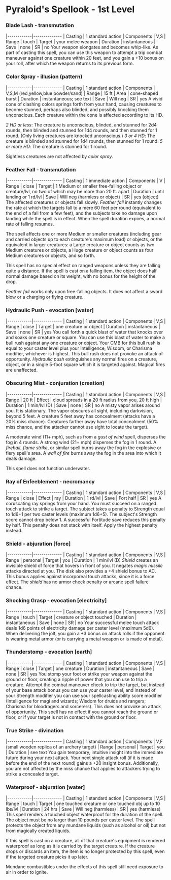 # Pyraloid's Spellook - 1st Level

### Blade Lash - transmutation
|------------|--------------
| Casting    | 1 standard action
| Components | V,S
| Range      | touch
| Target     | your melee weapon
| Duration   | instantaneous
| Save       | none
| SR         | no
Your weapon elongates and becomes whip-like. As part of casting this spell, you can use this weapon to attempt a trip combat maneuver against one creature within 20 feet, and you gain a +10 bonus on your roll, after which the weapon returns to its previous form.

### Color Spray - illusion (pattern)
|------------|--------------
| Casting    | 1 standard action
| Components | V,S,M (red,yellow,blue powder/sand)
| Range      | 15 ft
| Area       | cone-shaped burst
| Duration   | instantaneous; see text
| Save       | Will neg
| SR         | yes
A vivid cone of clashing colors springs forth from your hand, causing creatures to become stunned, perhaps also blinded, and possibly knocking them unconscious. Each creature within the cone is affected according to its HD.

*2 HD or less*: The creature is unconscious, blinded, and stunned for 2d4 rounds, then blinded and stunned for 1d4 rounds, and then stunned for 1 round. (Only living creatures are knocked unconscious.)
*3 or 4 HD*: The creature is blinded and stunned for 1d4 rounds, then stunned for 1 round.
*5 or more HD*: The creature is stunned for 1 round.

Sightless creatures are not affected by *color spray*.

### Feather Fall - transmutation
|------------|--------------
| Casting    | 1 immediate action
| Components | V
| Range      | close
| Target     | 1 Medium or smaller free-falling object or creature/lvl, no two of which may be more than 20 ft. apart
| Duration   | until landing or 1 rd/lvl
| Save       | Will neg (harmless or object)
| SR         | yes (object)
The affected creatures or objects fall slowly. *Feather fall* instantly changes the rate at which the targets fall to a mere 60 feet per round (equivalent to the end of a fall from a few feet), and the subjects take no damage upon landing while the spell is in effect. When the spell duration expires, a normal rate of falling resumes.

The spell affects one or more Medium or smaller creatures (including gear and carried objects up to each creature's maximum load) or objects, or the equivalent in larger creatures: a Large creature or object counts as two Medium creatures or objects, a Huge creature or object counts as four Medium creatures or objects, and so forth.

This spell has no special effect on ranged weapons unless they are falling quite a distance. If the spell is cast on a falling item, the object does half normal damage based on its weight, with no bonus for the height of the drop.

*Feather fall* works only upon free-falling objects. It does not affect a sword blow or a charging or flying creature.

### Hydraulic Push - evocation [water]
|------------|--------------
| Casting    | 1 standard action
| Components | V,S
| Range      | close
| Target     | one creature or object
| Duration   | instantaneous
| Save       | none
| SR         | yes
You call forth a quick blast of water that knocks over and soaks one creature or square. You can use this blast of water to make a bull rush against any one creature or object. Your CMB for this bull rush is equal to your caster level plus your Intelligence, Wisdom, or Charisma modifier, whichever is highest. This bull rush does not provoke an attack of opportunity. *Hydraulic push* extinguishes any normal fires on a creature, object, or in a single 5-foot square which it is targeted against. Magical fires are unaffected.

### Obscuring Mist - conjuration (creation)
|------------|--------------
| Casting    | 1 standard action
| Components | V,S
| Range      | 20 ft
| Effect     | cloud spreads in a 20 ft radius from you, 20 ft high
| Duration   | 1 min/lvl (D)
| Save       | none
| SR         | no
A misty vapor arises around you. It is stationary. The vapor obscures all sight, including darkvision, beyond 5 feet. A creature 5 feet away has concealment (attacks have a 20% miss chance). Creatures farther away have total concealment (50% miss chance, and the attacker cannot use sight to locate the target).

A moderate wind (11+ mph), such as from a *gust of wind* spell, disperses the fog in 4 rounds. A strong wind (21+ mph) disperses the fog in 1 round. A *fireball*, *flame strike*, or similar spell burns away the fog in the explosive or fiery spell's area. A *wall of fire* burns away the fog in the area into which it deals damage.

This spell does not function underwater.

### Ray of Enfeeblement - necromancy
|------------|--------------
| Casting    | 1 standard action
| Components | V,S
| Range      | close
| Effect     | ray
| Duration   | 1 rd/lvl
| Save       | Fort half
| SR         | yes
A coruscating ray springs from your hand. You must succeed on a ranged touch attack to strike a target. The subject takes a penalty to Strength equal to 1d6+1 per two caster levels (maximum 1d6+5). The subject's Strength score cannot drop below 1. A successful Fortitude save reduces this penalty by half. This penalty does not stack with itself. Apply the highest penalty instead.

### Shield - abjuration [force]
|------------|--------------
| Casting    | 1 standard action
| Components | V,S
| Range      | personal
| Target     | you
| Duration   | 1 min/lvl (D)
*Shield* creates an invisible shield of force that hovers in front of you. It negates *magic missile* attacks directed at you. The disk also provides a +4 shield bonus to AC. This bonus applies against incorporeal touch attacks, since it is a force effect. The *shield* has no armor check penalty or arcane spell failure chance.

### Shocking Grasp - evocation [electricity]
|------------|--------------
| Casting    | 1 standard action
| Components | V,S
| Range      | touch
| Target     | creature or object touched
| Duration   | instantaneous
| Save       | none
| SR         | no
Your successful melee touch attack deals 1d6 points of electricity damage per caster level (maximum 5d6). When delivering the jolt, you gain a +3 bonus on attack rolls if the opponent is wearing metal armor (or is carrying a metal weapon or is made of metal).

### Thunderstomp - evocation [earth]
|------------|--------------
| Casting    | 1 standard action
| Components | V,S
| Range      | close
| Target     | one creature
| Duration   | instantaneous
| Save       | none
| SR         | yes
You stomp your foot or strike your weapon against the ground or floor, creating a ripple of power that you can use to trip a creature. Attempt the combat maneuver check to trip the target, but instead of your base attack bonus you can use your caster level, and instead of your Strength modifier you can use your spellcasting ability score modifier (Intelligence for magi and wizards; Wisdom for druids and rangers; Charisma for bloodragers and sorcerers). This does not provoke an attack of opportunity. This spell has no effect if you cannot reach the ground or floor, or if your target is not in contact with the ground or floor.

### True Strike - divination
|------------|--------------
| Casting    | 1 standard action
| Components | V,F (small wooden replica of an archery target)
| Range      | personal
| Target     | you
| Duration   | see text
You gain temporary, intuitive insight into the immediate future during your next attack. Your next single attack roll (if it is made before the end of the next round) gains a +20 insight bonus. Additionally, you are not affected by the miss chance that applies to attackers trying to strike a concealed target.

### Waterproof - abjuration [water]
|------------|--------------
| Casting    | 1 standard action
| Components | V,S
| Range      | touch
| Target     | one touched creature or one touched obj up to 10 lbs/lvl
| Duration   | 24 hrs
| Save       | Will neg (harmless)
| SR         | yes (harmless)
This spell renders a touched object waterproof for the duration of the spell. The object must be no larger than 10 pounds per caster level. The spell protects the object from any mundane liquids (such as alcohol or oil) but not from magically created liquids.

If this spell is cast on a creature, all of that creature's equipment is rendered waterproof as long as it is carried by the target creature. If the creature drops or discards an item, the item is no longer protected by this spell, even if the targeted creature picks it up later.

Mundane combustibles under the effects of this spell still need exposure to air in order to ignite.
